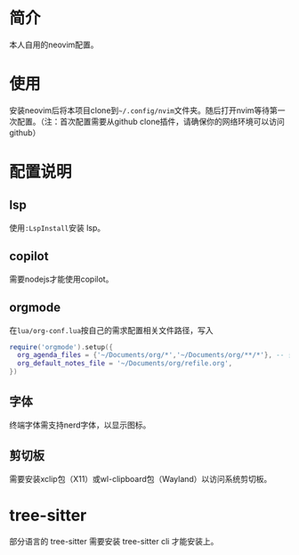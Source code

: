 # 简介

本人自用的neovim配置。

# 使用

安装neovim后将本项目clone到```~/.config/nvim```文件夹。随后打开nvim等待第一次配置。（注：首次配置需要从github clone插件，请确保你的网络环境可以访问github）

# 配置说明

## lsp

使用```:LspInstall```安装 lsp。

## copilot

需要nodejs才能使用copilot。

## orgmode

在```lua/org-conf.lua```按自己的需求配置相关文件路径，写入
```lua
require('orgmode').setup({
  org_agenda_files = {'~/Documents/org/*','~/Documents/org/**/*'}, -- 替换为你的日程文件所在目录
  org_default_notes_file = '~/Documents/org/refile.org',
})
```

## 字体

终端字体需支持nerd字体，以显示图标。

## 剪切板

需要安装xclip包（X11）或wl-clipboard包（Wayland）以访问系统剪切板。

# tree-sitter

部分语言的 tree-sitter 需要安装 tree-sitter cli 才能安装上。
